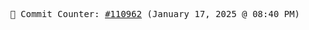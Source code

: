 <p align="center">
    <samp>
        📮 Commit Counter: <a href="https://github.com/Javascript-void0/Javascript-void0/commits/main">#110962</a> (January 17, 2025 @ 08:40 PM)
    </samp>
</p>
